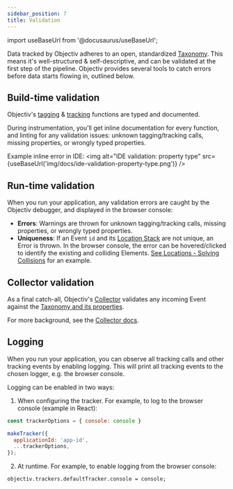 ```yaml
---
sidebar_position: 7
title: Validation
---
```


import useBaseUrl from '@docusaurus/useBaseUrl';

Data tracked by Objectiv adheres to an open, standardized [Taxonomy](//taxonomy/introduction.md). This means it's 
well-structured & self-descriptive, and can be validated at the first step of the pipeline. Objectiv provides 
several tools to catch errors before data starts flowing in, outlined below.

## Build-time validation
Objectiv's [tagging](/tracking/api-reference/locationTaggers/overview.md) & 
[tracking](/tracking/api-reference/eventTrackers/overview.md) functions are typed and documented.

During instrumentation, you'll get inline documentation for every function, and linting for any validation 
issues: unknown tagging/tracking calls, missing properties, or wrongly typed properties.

Example inline error in IDE:
<img alt="IDE validation: property type" src={useBaseUrl('img/docs/ide-validation-property-type.png')} />

## Run-time validation
When you run your application, any validation errors are caught by the Objectiv debugger, and displayed in the
browser console:

* **Errors**: Warnings are thrown for unknown tagging/tracking calls, missing properties, or wrongly typed 
  properties.
* **Uniqueness**: If an Event `id` and its [Location Stack](locations.md) are not unique, an Error is thrown.
  In the browser console, the error can be hovered/clicked to identify the existing and colliding Elements.
  [See Locations - Solving Collisions](./locations.md#solving-collisions) for an example.

## Collector validation
As a final catch-all, Objectiv's [Collector](./collector.md) validates any incoming Event against the 
[Taxonomy and its properties](/taxonomy/reference/events/overview.md). 

For more background, see the [Collector docs](./collector.md).

## Logging
When you run your application, you can observe all tracking calls and other tracking events by enabling 
logging. This will print all tracking events to the chosen logger, e.g. the browser console.

Logging can be enabled in two ways:
1. When configuring the tracker. For example, to log to the browser console (example in React):
```js
const trackerOptions = { console: console }

makeTracker({
  applicationId: 'app-id',
  ...trackerOptions,
});
```
2. At runtime. For example, to enable logging from the browser console:
```console
objectiv.trackers.defaultTracker.console = console;
```
